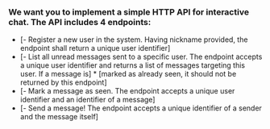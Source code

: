 
### We want you to implement a simple HTTP API for interactive chat. The API includes 4 endpoints:
* [- Register a new user in the system. Having nickname provided, the endpoint shall return a unique user identifier]
* [- List all unread messages sent to a specific user. The endpoint accepts a unique user identifier and returns a list of messages targeting this user. If a message is] * [marked as already seen, it should not be returned by this endpoint]
* [- Mark a message as seen. The endpoint accepts a unique user identifier and an identifier of a message]
* [- Send a message! The endpoint accepts a unique identifier of a sender and the message itself]
